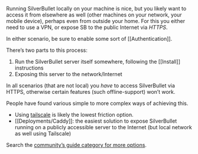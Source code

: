Running SilverBullet locally on your machine is nice, but you likely want to access it from elsewhere as well (other machines on your network, your mobile device), perhaps even from outside your home. For this you either need to use a VPN, or expose SB to the public Internet via _HTTPS_.

In either scenario, be sure to enable some sort of [[Authentication]].

There’s two parts to this process:

1. Run the SilverBullet server itself somewhere, following the [[Install]] instructions
2. Exposing this server to the network/Internet

In all scenarios (that are not local) you _have_ to access SilverBullet via HTTPS, otherwise certain features (such offline-support) won’t work.

People have found various simple to more complex ways of achieving this.

* Using [tailscale](https://community.silverbullet.md/t/install-silverbullet-on-a-64-bit-debian-ubuntu-raspianos-internet-accessible-via-tailscale/48) is likely the lowest friction option.
* [[Deployments/Caddy]]: the easiest solution to expose SilverBullet running on a publicly accessible server to the Internet (but local network as well using Tailscale)

Search the [community’s guide category for more options](https://community.silverbullet.md/c/guides/6).

